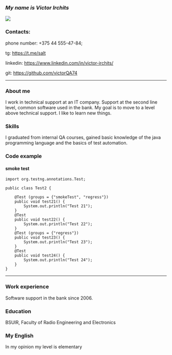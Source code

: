 ### ***My name is Victor Irchits***

![](../my%20photo.jpg)

### Contacts:
phone number: +375 44 555-47-84;

tg: https://t.me/salt

linkedin: https://www.linkedin.com/in/victor-irchits/

git: https://github.com/victorQA74

---

### About me

I work in technical support at an IT company. Support at the second line level, common software used in the bank. My goal is to move to a level above technical support. I like to learn new things.

### Skills

I graduated from internal QA courses, gained basic knowledge of the java programming language and the basics of test automation.

### Code example 

#### smoke test

```package smoke;
import org.testng.annotations.Test;

public class Test2 {

    @Test (groups = {"smokeTest", "regress"})
    public void test21() {
        System.out.println("Test 21");
    }
    @Test
    public void test22() {
        System.out.println("Test 22");
    }
    @Test (groups = {"regress"})
    public void test23() {
        System.out.println("Test 23");
    }
    @Test
    public void test24() {
        System.out.println("Test 24");
    }
}
```

---

### Work experience
Software support in the bank since 2006.

### Education
BSUIR, Faculty of Radio Engineering and Electronics

### My English
In my opinion my level is elementary